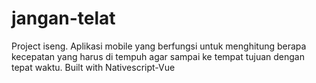 # jangan-telat
Project iseng. Aplikasi mobile yang berfungsi untuk menghitung berapa kecepatan yang harus di tempuh agar sampai ke tempat tujuan dengan tepat waktu. Built with Nativescript-Vue
